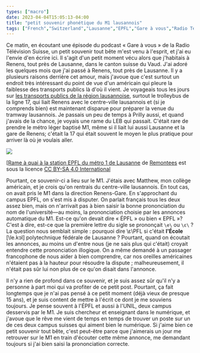 ```yaml
---
types: ["macro"]
date: 2023-04-04T15:05:13-04:00
title: "petit souvenir phonétique du M1 lausannois"
tags: ["French","Switzerland","Lausanne","EPFL","Gare à vous","Radio Télévision Suisse","LEB","Renens","Vaud","trains","UNIL"]
---
```

Ce matin, en écoutant une épisode du podcast « Gare à vous » de la Radio Télévision Suisse, un petit souvenir tout bête m'est venu à l'esprit, et j'ai eu l'envie d'en écrire ici. Il s'agit d'un petit moment vécu alors que j'habitais à Renens, tout près de Lausanne, dans le canton suisse du Vaud. J'ai adoré les quelques mois que j'ai passé à Renens, tout près de Lausanne. Il y a plusieurs raisons derrière cet amour, mais j'avoue que c'est surtout un endroit très intéressant du point de vue d'un américain qui pleure la faiblesse des transports publics là d'où il vient. Je voyageais tous les jours sur [les transports publics de la région lausannoise](https://fr.wikipedia.org/wiki/Transports_publics_de_la_r%C3%A9gion_lausannoise), surtout le trolleybus de la ligne 17, qui liait Renens avec le centre-ville lausannois et (si je comprends bien) est maintenant disparue pour préparer la venue du tramway lausannois. Je passais un peu de temps à Prilly aussi, et quand j'avais de la chance, je voyais une rame du LEB qui passait. C'était rare de prendre le métro léger baptisé M1, même si il liait lui aussi Lausanne et la gare de Renens; c'était la 17 qui était souvent le moyen le plus pratique pour arriver là où je voulais aller.

![](https://upload.wikimedia.org/wikipedia/commons/thumb/0/02/Tl-bem-46-epfl-m1-lausanne.jpg/640px-Tl-bem-46-epfl-m1-lausanne.jpg?uselang=fr)

[[Rame à quai à la station EPFL du métro 1 de Lausanne](https://commons.wikimedia.org/wiki/File:Tl-bem-46-epfl-m1-lausanne.jpg?uselang=fr) de [Remontees](https://commons.wikimedia.org/wiki/User:Remontees) est sous la licence [CC BY-SA 4.0 International](https://creativecommons.org/licenses/by-sa/4.0/deed.fr)

Pourtant, ce souvenir-ci a lieu sur le M1. J'étais avec Matthew, mon collège américain, et je crois qu'on rentrais du centre-ville lausannois. En tout cas, on avait pris le M1 dans la direction Renens-Gare. En s'approchant du campus EPFL, on s'est mis à disputer. On parlait français tous les deux assez bien, mais on n'arrivait pas à bien saisir la bonne prononciation du nom de l'université—au moins, la prononciation choisie par les annonces automatique du M1. Est-ce qu'on devait dire « ÉPFL » ou bien « EPFL »? C'est à dire, est-ce que la première lettre du sigle se prononçait `\e\` ou `\ɛ\` ?  La question nous semblait simple : pourquoi dire \ɛ\PFL si c'était **l'École** [\le.kɔl\] polytechnique fédérale de Lausanne ? Pourtant, quand on écoutait les annonces, au moins un d'entre nous (je ne sais plus qui c'était) croyait entendre cette prononciation illogique. On a même demandé à un passager francophone de nous aider à bien comprendre, car nos oreilles américaines n'étaient pas à la hauteur pour résoudre la dispute ; malheureusement, il n'était pas sûr lui non plus de ce qu'on disait dans l'annonce. 

Il n'y a rien de profond dans ce souvenir, et je suis assez sûr qu'il n'y a personne à part moi qui va profiter de ce petit post. Pourtant, ça fait longtemps que je n'ai pas pensé à ce petit moment (déjà vieux de presque 15 ans), et je suis content de mettre à l'écrit ce dont je me souviens toujours. Je pense souvent à l'ÉPFL et aussi à l'UNIL, deux campus desservis par le M1. Je suis chercheur et enseignant dans le numérique, et j'avoue que le rêve me vient de temps en temps de trouver un poste sur un de ces deux campus suisses qui aiment bien le numérique. Si j'aime bien ce petit souvenir tout bête, c'est peut-être parce que j'aimerais un jour me retrouver sur le M1 en train d'écouter cette même annonce, me demandant toujours si j'ai bien saisi la prononciation correcte.
